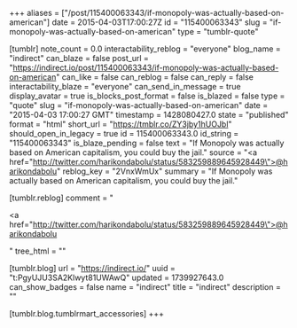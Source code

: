+++
aliases = ["/post/115400063343/if-monopoly-was-actually-based-on-american"]
date = 2015-04-03T17:00:27Z
id = "115400063343"
slug = "if-monopoly-was-actually-based-on-american"
type = "tumblr-quote"

[tumblr]
note_count = 0.0
interactability_reblog = "everyone"
blog_name = "indirect"
can_blaze = false
post_url = "https://indirect.io/post/115400063343/if-monopoly-was-actually-based-on-american"
can_like = false
can_reblog = false
can_reply = false
interactability_blaze = "everyone"
can_send_in_message = true
display_avatar = true
is_blocks_post_format = false
is_blazed = false
type = "quote"
slug = "if-monopoly-was-actually-based-on-american"
date = "2015-04-03 17:00:27 GMT"
timestamp = 1428080427.0
state = "published"
format = "html"
short_url = "https://tmblr.co/ZY3jby1hUOJbl"
should_open_in_legacy = true
id = 115400063343.0
id_string = "115400063343"
is_blaze_pending = false
text = "If Monopoly was actually based on American capitalism, you could buy the jail."
source = "<a href=\"http://twitter.com/harikondabolu/status/583259889645928449\">@harikondabolu</a>"
reblog_key = "2VnxWmUx"
summary = "If Monopoly was actually based on American capitalism, you could buy the jail."

[tumblr.reblog]
comment = "<p><a href=\"http://twitter.com/harikondabolu/status/583259889645928449\">@harikondabolu</a></p>"
tree_html = ""

[tumblr.blog]
url = "https://indirect.io/"
uuid = "t:PgyUJU3SA2Klwyt81UWAwQ"
updated = 1739927643.0
can_show_badges = false
name = "indirect"
title = "indirect"
description = ""

[tumblr.blog.tumblrmart_accessories]
+++
